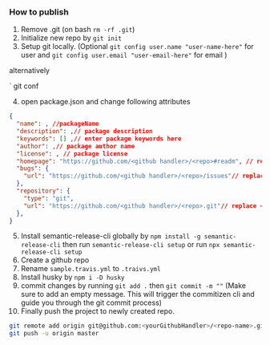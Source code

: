 ### How to publish

1. Remove .git (on bash `rm -rf .git`)
2. Initialize new repo by `git init`
3. Setup git locally. (Optional `git config user.name "user-name-here"` for user and `git config user.email "user-email-here"` for email )

alternatively

` git conf

4. open package.json and change following attributes

```json
{
  "name": , //packageName
  "description": ,// package description
  "keywords": [] ,// enter package keywords here
  "author": ,// package author name
  "license": , // package license
  "homepage": "https://github.com/<github handler>/<repo>#readm", // replace <github handler> with your github handler and <repo> with your repository name
  "bugs": {
    "url": "https://github.com/<github handler>/<repo>/issues"// replace <github handler> with your github handler and <repo> with your repository name
  },
  "repository": {
    "type": "git",
    "url": "https://github.com/<github handler>/<repo>.git"// replace <github handler> with your github handler and <repo> with your repository name
  },
}
```

5. Install semantic-release-cli globally by `npm install -g semantic-release-cli` then run `semantic-release-cli setup` or run `npx semantic-release-cli setup`
6. Create a github repo
7. Rename `sample.travis.yml` to `.traivs.yml`
8. Install husky by `npm i -D husky`
9. commit changes by running `git add .` then `git commit -m ""` (Make sure to add an empty message. This will trigger the commitizen cli and guide you through the git commit process)
10. Finally push the project to newly created repo.

```bash
git remote add origin git@github.com:<yourGithubHandler>/<repo-name>.git
git push -u origin master
```
